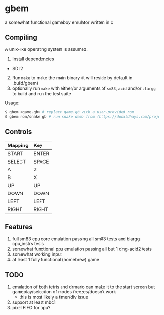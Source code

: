 # gbem
a somewhat functional gameboy emulator written in c

## Compiling
A unix-like operating system is assumed.

1. Install dependencies
* SDL2
2. Run `make` to make the main binary (it will reside by default in .build/gbem)
3. optionally run `make` with either/or arguments of `sm83`, `acid` and/or `blargg`
    to build and run the test suite

Usage:
```bash
$ gbem <game.gb> # replace game.gb with a user-provided rom
$ gbem rom/snake.gb # run snake demo from (https://donaldhays.com/projects/snake/)
```

## Controls
| Mapping | Key   |
| :------ | :---- |
| START   | ENTER |
| SELECT  | SPACE |
| A       | Z     |
| B       | X     |
| UP      | UP    |
| DOWN    | DOWN  |
| LEFT    | LEFT  |
| RIGHT   | RIGHT |

## Features
1. full sm83 cpu core emulation passing all sm83 tests and blargg cpu_instrs tests
2. somewhat functional ppu emulation passing all but 1 dmg-acid2 tests
3. somewhat working input
4. at least 1 fully functional (homebrew) game

## TODO
1. emulation of both tetris and drmario can make it to the start screen but gameplay/selection of modes freezes/doesn't work
    - this is most likely a timer/div issue
2. support at least mbc1
3. pixel FIFO for ppu?

